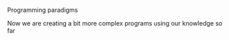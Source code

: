 Programming paradigms 

Now we are creating a bit more complex programs using our knowledge so far

